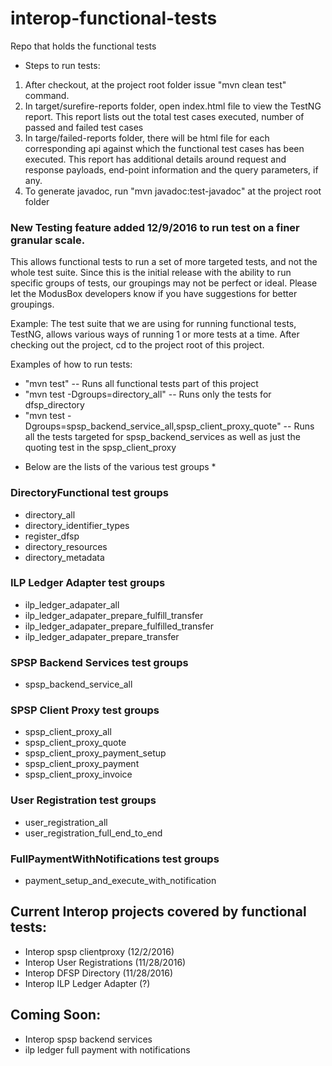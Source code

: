 # interop-functional-tests
Repo that holds the functional tests


- Steps to run tests:
1. After checkout, at the project root folder issue "mvn clean test" command.
2. In target/surefire-reports folder, open index.html file to view the TestNG report. This report lists out the total test cases executed, number of passed and failed test cases
3. In targe/failed-reports folder, there will be html file for each corresponding api against which the functional test cases has been executed. This report has additional details around request and response payloads, end-point information and the query parameters, if any.
4. To generate javadoc, run "mvn javadoc:test-javadoc" at the project root folder

### New Testing feature added 12/9/2016 to run test on a finer granular scale.  
This allows functional tests to run a set of more targeted tests, and not the whole test suite.
Since this is the initial release with the ability to run specific groups of tests,
our groupings may not be perfect or ideal.  Please let the ModusBox developers know
if you have suggestions for better groupings.



Example:
  The test suite that we are using for running functional tests, TestNG, allows various ways of running 1 or more tests at a time.
  After checking out the project, cd to the project root of this project.
  
  Examples of how to run tests:
  
  - "mvn test" -- Runs all functional tests part of this project
  - "mvn test -Dgroups=directory_all" -- Runs only the tests for dfsp_directory
  - "mvn test -Dgroups=spsp_backend_service_all,spsp_client_proxy_quote" -- Runs all the tests targeted for spsp_backend_services as well as just the quoting test in the spsp_client_proxy
  
  
* Below are the lists of the various test groups *
  
### DirectoryFunctional test groups
* directory_all
* directory_identifier_types
* register_dfsp
* directory_resources
* directory_metadata

### ILP Ledger Adapter test groups
* ilp_ledger_adapater_all
* ilp_ledger_adapater_prepare_fulfill_transfer
* ilp_ledger_adapater_prepare_fulfilled_transfer
* ilp_ledger_adapater_prepare_transfer

### SPSP Backend Services test groups
* spsp_backend_service_all

### SPSP Client Proxy test groups
* spsp_client_proxy_all
* spsp_client_proxy_quote
* spsp_client_proxy_payment_setup
* spsp_client_proxy_payment
* spsp_client_proxy_invoice

### User Registration test groups
* user_registration_all
* user_registration_full_end_to_end

### FullPaymentWithNotifications test groups
* payment_setup_and_execute_with_notification



## Current Interop projects covered by functional tests:
  - Interop spsp clientproxy   (12/2/2016)
  - Interop User Registrations (11/28/2016)
  - Interop DFSP Directory     (11/28/2016)
  - Interop ILP Ledger Adapter (?)
  
## Coming Soon:
  - Interop spsp backend services
  - ilp ledger full payment with notifications
